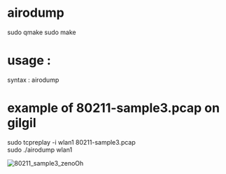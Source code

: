 # airodump    
    
sudo qmake
sudo make
    
# usage : 
syntax : airodump <interface>    
    
# example of 80211-sample3.pcap on gilgil
   
sudo tcpreplay -i wlan1 80211-sample3.pcap   
sudo ./airodump wlan1   
   
![80211_sample3_zenoOh](https://user-images.githubusercontent.com/70625751/101280192-126f1e80-380b-11eb-873d-f7adecddcebd.PNG)    
    
